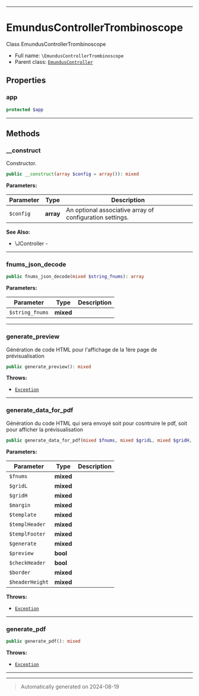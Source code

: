 ***

# EmundusControllerTrombinoscope

Class EmundusControllerTrombinoscope



* Full name: `\EmundusControllerTrombinoscope`
* Parent class: [`EmundusController`](./EmundusController.md)



## Properties


### app



```php
protected $app
```






***

## Methods


### __construct

Constructor.

```php
public __construct(array $config = array()): mixed
```








**Parameters:**

| Parameter | Type | Description |
|-----------|------|-------------|
| `$config` | **array** | An optional associative array of configuration settings. |





**See Also:**

* \JController - 

***

### fnums_json_decode



```php
public fnums_json_decode(mixed $string_fnums): array
```








**Parameters:**

| Parameter | Type | Description |
|-----------|------|-------------|
| `$string_fnums` | **mixed** |  |





***

### generate_preview

Génération de code HTML pour l'affichage de la 1ère page de prévisualisation

```php
public generate_preview(): mixed
```











**Throws:**

- [`Exception`](./Exception.md)



***

### generate_data_for_pdf

Génération du code HTML qui sera envoyé soit pour cosntruire le pdf, soit pour afficher la prévisualisation

```php
public generate_data_for_pdf(mixed $fnums, mixed $gridL, mixed $gridH, mixed $margin, mixed $template, mixed $templHeader, mixed $templFooter, mixed $generate, bool $preview = false, bool $checkHeader = false, mixed $border = null, mixed $headerHeight = null): string
```








**Parameters:**

| Parameter | Type | Description |
|-----------|------|-------------|
| `$fnums` | **mixed** |  |
| `$gridL` | **mixed** |  |
| `$gridH` | **mixed** |  |
| `$margin` | **mixed** |  |
| `$template` | **mixed** |  |
| `$templHeader` | **mixed** |  |
| `$templFooter` | **mixed** |  |
| `$generate` | **mixed** |  |
| `$preview` | **bool** |  |
| `$checkHeader` | **bool** |  |
| `$border` | **mixed** |  |
| `$headerHeight` | **mixed** |  |




**Throws:**

- [`Exception`](./Exception.md)



***

### generate_pdf



```php
public generate_pdf(): mixed
```











**Throws:**

- [`Exception`](./Exception.md)



***


***
> Automatically generated on 2024-08-19
